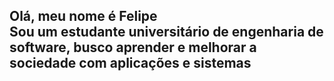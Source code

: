 
## Olá, meu nome é Felipe<br>Sou um estudante universitário de engenharia de software, busco aprender e melhorar a sociedade com aplicações e sistemas



